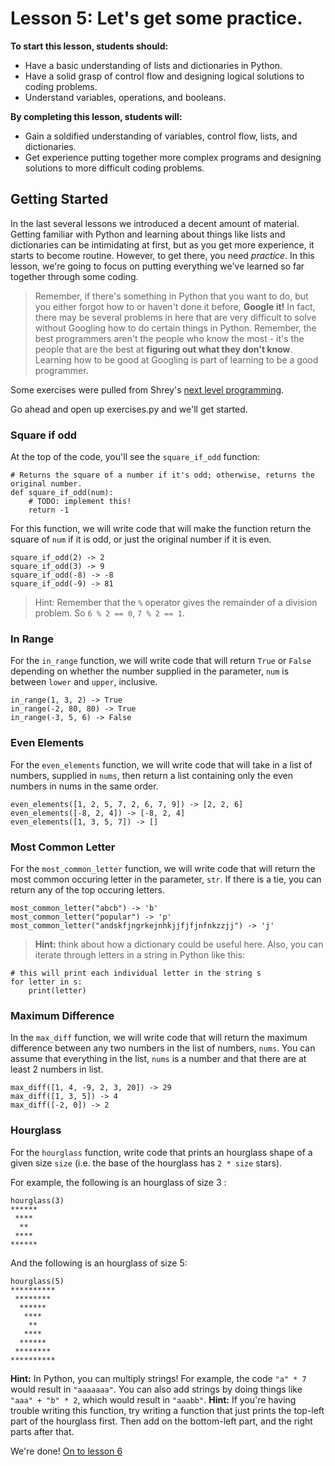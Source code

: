 # Lesson 5: Let's get some practice.

**To start this lesson, students should:**

* Have a basic understanding of lists and dictionaries in Python.
* Have a solid grasp of control flow and designing logical solutions to coding problems.
* Understand variables, operations, and booleans.

**By completing this lesson, students will:**

* Gain a soldified understanding of variables, control flow, lists, and dictionaries.
* Get experience putting together more complex programs and designing solutions to more difficult coding problems.

## Getting Started

In the last several lessons we introduced a decent amount of material. Getting familiar with Python and learning about things like lists and dictionaries can be intimidating at first, but as you get more experience, it starts to become routine. However, to get there, you need *practice*. In this lesson, we're going to focus on putting everything we've learned so far together through some coding.

> Remember, if there's something in Python that you want to do, but you either forgot how to or haven't done it before, **Google it!** In fact, there may be several problems in here that are very difficult to solve without Googling how to do certain things in Python. Remember, the best programmers aren't the people who know the most - it's the people that are the best at **figuring out what they don't know**. Learning how to be good at Googling is part of learning to be a good programmer.

Some exercises were pulled from Shrey's [next level programming](https://github.com/ShreyGupta19/streetcode-next-level/blob/master/labs/lab1.md). 

Go ahead and open up exercises.py and we'll get started.

### Square if odd

At the top of the code, you'll see the `square_if_odd` function:

    # Returns the square of a number if it's odd; otherwise, returns the original number.
    def square_if_odd(num): 
        # TODO: implement this!
        return -1

For this function, we will write code that will make the function return the square of `num` if it is odd, or just the original number if it is even.

    square_if_odd(2) -> 2
    square_if_odd(3) -> 9
    square_if_odd(-8) -> -8
    square_if_odd(-9) -> 81

> Hint: Remember that the `%` operator gives the remainder of a division problem. So `6 % 2 == 0`, `7 % 2 == 1`.

### In Range    

For the `in_range` function, we will write code that will return `True` or `False` depending on whether the number supplied in the parameter, `num` is between `lower` and `upper`, inclusive.

    in_range(1, 3, 2) -> True
    in_range(-2, 80, 80) -> True
    in_range(-3, 5, 6) -> False

### Even Elements

For the `even_elements` function, we will write code that will take in a list of numbers, supplied in `nums`, then return a list containing only the even numbers in nums in the same order.

    even_elements([1, 2, 5, 7, 2, 6, 7, 9]) -> [2, 2, 6]
    even_elements([-8, 2, 4]) -> [-8, 2, 4]
    even_elements([1, 3, 5, 7]) -> []

### Most Common Letter

For the `most_common_letter` function, we will write code that will return the most common occuring letter in the parameter, `str`. If there is a tie, you can return any of the top occuring letters.

    most_common_letter("abcb") -> 'b'
    most_common_letter("popular") -> 'p'
    most_common_letter("andskfjngrkejnhkjjfjfjnfnkzzjj") -> 'j'

> **Hint:** think about how a dictionary could be useful here. Also, you can iterate through letters in a string in Python like this:

    # this will print each individual letter in the string s
    for letter in s:
        print(letter)

### Maximum Difference

In the `max_diff` function, we will write code that will return the maximum difference between any two numbers in the list of numbers, `nums`. You can assume that everything in the list, `nums` is a number and that there are at least 2 numbers in list.

    max_diff([1, 4, -9, 2, 3, 20]) -> 29
    max_diff([1, 3, 5]) -> 4
    max_diff([-2, 0]) -> 2

### Hourglass

For the `hourglass` function, write code that prints an hourglass shape of a given size `size` (i.e. the base of the hourglass has `2 * size` stars).

For example, the following is an hourglass of size 3 :

    hourglass(3) 
    ******
     ****
      **
     ****
    ******

And the following is an hourglass of size 5:

    hourglass(5)
    **********
     ********
      ******
       ****
        **
       ****
      ******
     ********
    **********

**Hint:** In Python, you can multiply strings! For example, the code `"a" * 7` would result in `"aaaaaaa"`. You can also add strings by doing things like `"aaa" + "b" * 2`, which would result in `"aaabb"`.
**Hint:** If you're having trouble writing this function, try writing a function that just prints the top-left part of the hourglass first. Then add on the bottom-left part, and the right parts after that.

We're done! [On to lesson 6](../Lesson6)
